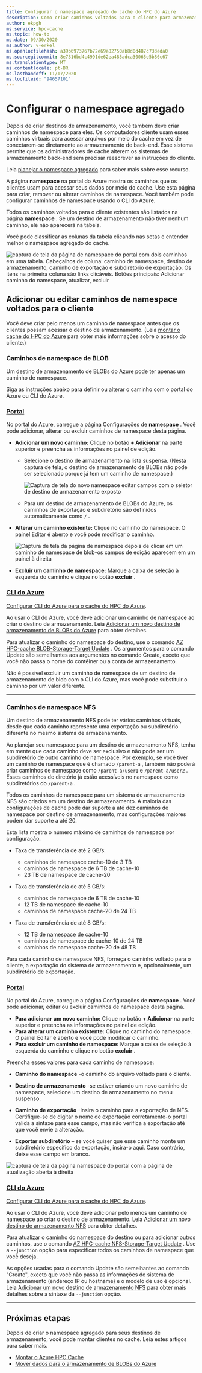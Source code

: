 ```yaml
---
title: Configurar o namespace agregado do cache do HPC do Azure
description: Como criar caminhos voltados para o cliente para armazenamento de back-end com o cache HPC do Azure
author: ekpgh
ms.service: hpc-cache
ms.topic: how-to
ms.date: 09/30/2020
ms.author: v-erkel
ms.openlocfilehash: a39b6973767b72e69a82750ab8d0d487c733eda0
ms.sourcegitcommit: 8e7316bd4c4991de62ea485adca30065e5b86c67
ms.translationtype: MT
ms.contentlocale: pt-BR
ms.lasthandoff: 11/17/2020
ms.locfileid: "94657101"
---
```

# <a name="set-up-the-aggregated-namespace"></a>Configurar o namespace agregado

Depois de criar destinos de armazenamento, você também deve criar caminhos de namespace para eles. Os computadores cliente usam esses caminhos virtuais para acessar arquivos por meio do cache em vez de conectarem-se diretamente ao armazenamento de back-end. Esse sistema permite que os administradores de cache alterem os sistemas de armazenamento back-end sem precisar reescrever as instruções do cliente.

Leia [planejar o namespace agregado](hpc-cache-namespace.md) para saber mais sobre esse recurso.

A página **namespace** na portal do Azure mostra os caminhos que os clientes usam para acessar seus dados por meio do cache. Use esta página para criar, remover ou alterar caminhos de namespace. Você também pode configurar caminhos de namespace usando o CLI do Azure.

Todos os caminhos voltados para o cliente existentes são listados na página **namespace** . Se um destino de armazenamento não tiver nenhum caminho, ele não aparecerá na tabela.

Você pode classificar as colunas da tabela clicando nas setas e entender melhor o namespace agregado do cache.

![captura de tela da página de namespace do portal com dois caminhos em uma tabela. Cabeçalhos de coluna: caminho de namespace, destino de armazenamento, caminho de exportação e subdiretório de exportação. Os itens na primeira coluna são links clicáveis. Botões principais: Adicionar caminho do namespace, atualizar, excluir](media/namespace-page.png)

## <a name="add-or-edit-client-facing-namespace-paths"></a>Adicionar ou editar caminhos de namespace voltados para o cliente

Você deve criar pelo menos um caminho de namespace antes que os clientes possam acessar o destino de armazenamento. (Leia [montar o cache do HPC do Azure](hpc-cache-mount.md) para obter mais informações sobre o acesso do cliente.)

### <a name="blob-namespace-paths"></a>Caminhos de namespace de BLOB

Um destino de armazenamento de BLOBs do Azure pode ter apenas um caminho de namespace.

Siga as instruções abaixo para definir ou alterar o caminho com o portal do Azure ou CLI do Azure.

### <a name="portal"></a>[Portal](#tab/azure-portal)

No portal do Azure, carregue a página Configurações de **namespace** . Você pode adicionar, alterar ou excluir caminhos de namespace desta página.

* **Adicionar um novo caminho:** Clique no botão **+ Adicionar** na parte superior e preencha as informações no painel de edição.

  * Selecione o destino de armazenamento na lista suspensa. (Nesta captura de tela, o destino de armazenamento de BLOBs não pode ser selecionado porque já tem um caminho de namespace.)

    ![Captura de tela do novo namespace editar campos com o seletor de destino de armazenamento exposto](media/namespace-select-storage-target.png)

  * Para um destino de armazenamento de BLOBs do Azure, os caminhos de exportação e subdiretório são definidos automaticamente como ``/`` .

* **Alterar um caminho existente:** Clique no caminho do namespace. O painel Editar é aberto e você pode modificar o caminho.

  ![Captura de tela da página de namespace depois de clicar em um caminho de namespace de blob-os campos de edição aparecem em um painel à direita](media/edit-namespace-blob.png)

* **Excluir um caminho de namespace:** Marque a caixa de seleção à esquerda do caminho e clique no botão **excluir** .

### <a name="azure-cli"></a>[CLI do Azure](#tab/azure-cli)

[Configurar CLI do Azure para o cache do HPC do Azure](./az-cli-prerequisites.md).

Ao usar o CLI do Azure, você deve adicionar um caminho de namespace ao criar o destino de armazenamento. Leia [Adicionar um novo destino de armazenamento de BLOBs do Azure](hpc-cache-add-storage.md?tabs=azure-cli#add-a-new-azure-blob-storage-target) para obter detalhes.

Para atualizar o caminho do namespace do destino, use o comando [AZ HPC-cache BLOB-Storage-Target Update](/cli/azure/ext/hpc-cache/hpc-cache/blob-storage-target#ext-hpc-cache-az-hpc-cache-blob-storage-target-update) . Os argumentos para o comando Update são semelhantes aos argumentos no comando Create, exceto que você não passa o nome do contêiner ou a conta de armazenamento.

Não é possível excluir um caminho de namespace de um destino de armazenamento de blob com o CLI do Azure, mas você pode substituir o caminho por um valor diferente.

---

### <a name="nfs-namespace-paths"></a>Caminhos de namespace NFS

Um destino de armazenamento NFS pode ter vários caminhos virtuais, desde que cada caminho represente uma exportação ou subdiretório diferente no mesmo sistema de armazenamento.

Ao planejar seu namespace para um destino de armazenamento NFS, tenha em mente que cada caminho deve ser exclusivo e não pode ser um subdiretório de outro caminho de namespace. Por exemplo, se você tiver um caminho de namespace que é chamado ``/parent-a`` , também não poderá criar caminhos de namespace como ``/parent-a/user1`` e ``/parent-a/user2`` . Esses caminhos de diretório já estão acessíveis no namespace como subdiretórios do ``/parent-a`` .

Todos os caminhos de namespace para um sistema de armazenamento NFS são criados em um destino de armazenamento. A maioria das configurações de cache pode dar suporte a até dez caminhos de namespace por destino de armazenamento, mas configurações maiores podem dar suporte a até 20.

Esta lista mostra o número máximo de caminhos de namespace por configuração.

* Taxa de transferência de até 2 GB/s:

  * caminhos de namespace cache-10 de 3 TB
  * caminhos de namespace de 6 TB de cache-10
  * 23 TB de namespace de cache-20

* Taxa de transferência de até 5 GB/s:

  * caminhos de namespace de 6 TB de cache-10
  * 12 TB de namespace de cache-10
  * caminhos de namespace cache-20 de 24 TB

* Taxa de transferência de até 8 GB/s:

  * 12 TB de namespace de cache-10
  * caminhos de namespace de cache-10 de 24 TB
  * caminhos de namespace cache-20 de 48 TB

Para cada caminho de namespace NFS, forneça o caminho voltado para o cliente, a exportação do sistema de armazenamento e, opcionalmente, um subdiretório de exportação.

### <a name="portal"></a>[Portal](#tab/azure-portal)

No portal do Azure, carregue a página Configurações de **namespace** . Você pode adicionar, editar ou excluir caminhos de namespace desta página.

* **Para adicionar um novo caminho:** Clique no botão **+ Adicionar** na parte superior e preencha as informações no painel de edição.
* **Para alterar um caminho existente:** Clique no caminho do namespace. O painel Editar é aberto e você pode modificar o caminho.
* **Para excluir um caminho de namespace:** Marque a caixa de seleção à esquerda do caminho e clique no botão **excluir** .

Preencha esses valores para cada caminho de namespace:

* **Caminho do namespace** -o caminho do arquivo voltado para o cliente.

* **Destino de armazenamento** -se estiver criando um novo caminho de namespace, selecione um destino de armazenamento no menu suspenso.

* **Caminho de exportação** -Insira o caminho para a exportação de NFS. Certifique-se de digitar o nome de exportação corretamente-o portal valida a sintaxe para esse campo, mas não verifica a exportação até que você envie a alteração.

* **Exportar subdiretório** – se você quiser que esse caminho monte um subdiretório específico da exportação, insira-o aqui. Caso contrário, deixe esse campo em branco.

![captura de tela da página namespace do portal com a página de atualização aberta à direita](media/update-namespace-nfs.png)

### <a name="azure-cli"></a>[CLI do Azure](#tab/azure-cli)

[Configurar CLI do Azure para o cache do HPC do Azure](./az-cli-prerequisites.md).

Ao usar o CLI do Azure, você deve adicionar pelo menos um caminho de namespace ao criar o destino de armazenamento. Leia [Adicionar um novo destino de armazenamento NFS](hpc-cache-add-storage.md?tabs=azure-cli#add-a-new-nfs-storage-target) para obter detalhes.

Para atualizar o caminho do namespace do destino ou para adicionar outros caminhos, use o comando [AZ HPC-cache NFS-Storage-Target Update](/cli/azure/ext/hpc-cache/hpc-cache/nfs-storage-target#ext-hpc-cache-az-hpc-cache-nfs-storage-target-update) . Use a ``--junction`` opção para especificar todos os caminhos de namespace que você deseja.

As opções usadas para o comando Update são semelhantes ao comando "Create", exceto que você não passa as informações do sistema de armazenamento (endereço IP ou hostname) e o modelo de uso é opcional. Leia [Adicionar um novo destino de armazenamento NFS](hpc-cache-add-storage.md?tabs=azure-cli#add-a-new-nfs-storage-target) para obter mais detalhes sobre a sintaxe da ``--junction`` opção.

---

## <a name="next-steps"></a>Próximas etapas

Depois de criar o namespace agregado para seus destinos de armazenamento, você pode montar clientes no cache. Leia estes artigos para saber mais.

* [Montar o Azure HPC Cache](hpc-cache-mount.md)
* [Mover dados para o armazenamento de BLOBs do Azure](hpc-cache-ingest.md)
